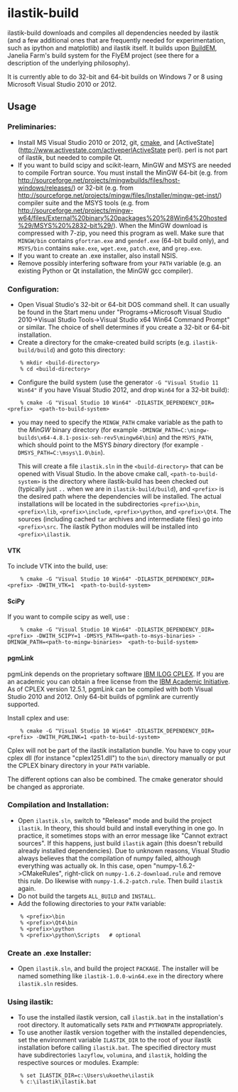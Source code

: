 ilastik-build
=============

ilastik-build downloads and compiles all dependencies needed by ilastik (and a few additional ones that are frequently needed for experimentation, such as ipython and matplotlib) and ilastik itself. It builds upon [BuildEM](https://github.com/janelia-flyem/buildem), Janelia Farm's build system for the FlyEM project (see there for a description of the underlying philosophy). 

It is currently able to do 32-bit and 64-bit builds on Windows 7 or 8 using Microsoft Visual Studio 2010 or 2012. 

Usage
-----

### Preliminaries:

* Install MS Visual Studio 2010 or 2012, git,
  [cmake](http://cmake.org/cmake/resources/software.html),
  and
  [ActiveState](http://www.activestate.com/activeperlActiveState perl).
  perl is not part of ilastik, but needed to compile Qt.
* If you want to build scipy and scikit-learn, MinGW and MSYS are needed to compile Fortran source.
  You must install the MinGW 64-bit (e.g. from http://sourceforge.net/projects/mingwbuilds/files/host-windows/releases/) or 32-bit (e.g. from http://sourceforge.net/projects/mingw/files/Installer/mingw-get-inst/) compiler suite and the MSYS tools (e.g. from http://sourceforge.net/projects/mingw-w64/files/External%20binary%20packages%20%28Win64%20hosted%29/MSYS%20%2832-bit%29/). When the MinGW download is compressed with 7-zip, you need this program as well. Make sure that `MINGW/bin` contains `gfortran.exe` and `gendef.exe` (64-bit build only), and `MSYS/bin` contains `make.exe`, `wget.exe`, `patch.exe`, and `grep.exe`.
* If you want to create an .exe installer, also install NSIS.
* Remove possibly interfering software from your `PATH` variable (e.g. an existing Python or Qt installation, the MinGW gcc compiler).

### Configuration:

* Open Visual Studio's 32-bit or 64-bit DOS command shell. It can usually be found in the Start menu under "Programs->Microsoft Visual Studio 2010->Visual Studio Tools->Visual Studio x64 Win64 Command Prompt" or similar. The choice of shell determines if you create a 32-bit or 64-bit installation.
* Create a directory for the cmake-created build scripts (e.g. `ilastik-build/build`) and goto this directory:

```
    % mkdir <build-directory>
    % cd <build-directory>
```

* Configure the build system
  (use the generator `-G "Visual Studio 11 Win64"` if you have Visual Studio 2012,
   and drop `Win64` for a 32-bit build):

```
    % cmake -G "Visual Studio 10 Win64" -DILASTIK_DEPENDENCY_DIR=<prefix>  <path-to-build-system>
```

* you may need to specify the `MINGW_PATH` cmake variable as the path to the *MinGW* binary directory
  (for example `-DMINGW_PATH=C:\mingw-builds\x64-4.8.1-posix-seh-rev5\mingw64\bin`)
  and the `MSYS_PATH`, which should point to the MSYS *binary* directory
  (for example `-DMSYS_PATH=C:\msys\1.0\bin`).

  This will create a file `ilastik.sln` in the `<build-directory>` that can be opened with Visual Studio. In the above cmake call, `<path-to-build-system>` is the directory where ilastik-build has been checked out (typically just `..` when we are in `ilastik-build/build`), and `<prefix>` is the desired path where the dependencies will be installed. The actual installations will be located in the subdirectories `<prefix>\bin`, `<prefix>\lib`, `<prefix>\include`, `<prefix>\python`, and `<prefix>\Qt4`. The sources (including cached `tar` archives and intermediate files) go into `<prefix>\src`. The ilastik Python modules will be installed into `<prefix>\ilastik`.
 
#### VTK
To include VTK into the build, use:

```
    % cmake -G "Visual Studio 10 Win64" -DILASTIK_DEPENDENCY_DIR=<prefix> -DWITH_VTK=1  <path-to-build-system>
```

#### SciPy
If you want to compile scipy as well, use :

```
    % cmake -G "Visual Studio 10 Win64" -DILASTIK_DEPENDENCY_DIR=<prefix> -DWITH_SCIPY=1 -DMSYS_PATH=<path-to-msys-binaries> -DMINGW_PATH=<path-to-mingw-binaries>  <path-to-build-system>
```

#### pgmLink
pgmLink depends on the proprietary software [IBM ILOG CPLEX](http://www-01.ibm.com/software/integration/optimization/cplex-optimization-studio/). If you are an academic you can obtain a free license from the [IBM Academic Initiative](http://www-03.ibm.com/ibm/university/academic/pub/page/academic_initiative). As of CPLEX version 12.5.1, pgmLink can be compiled with both Visual Studio 2010 and 2012. Only 64-bit builds of pgmlink are currently supported.

  Install cplex and use:

```
    % cmake -G "Visual Studio 10 Win64" -DILASTIK_DEPENDENCY_DIR=<prefix> -DWITH_PGMLINK=1 <path-to-build-system>
```

  Cplex will not be part of the ilastik installation bundle. You have to copy your cplex dll (for instance "cplex1251.dll") to the `bin\` directory manually or put the CPLEX binary directory in your `PATH` variable.

The different options can also be combined. The cmake generator should be changed as approriate.


### Compilation and Installation:

* Open `ilastik.sln`, switch to "Release" mode and build the project `ilastik`. In theory, this should build and install everything in one go. In practice, it sometimes stops with an error message like "Cannot extract sources". If this happens, just build `ilastik` again (this doesn't rebuild already installed dependencies). Due to unknown reasons, Visual Studio always believes that the compilation of numpy failed, although everything was actually ok. In this case, open "numpy-1.6.2->CMakeRules", right-click on `numpy-1.6.2-download.rule` and remove this rule. Do likewise with `numpy-1.6.2-patch.rule`. Then build `ilastik` again.
* Do not build the targets `ALL_BUILD` and `INSTALL`. 
* Add the following directories to your `PATH` variable:

```
    % <prefix>\bin
    % <prefix>\Qt4\bin
    % <prefix>\python
    % <prefix>\python\Scripts   # optional
```

### Create an .exe Installer:

* Open `ilastik.sln`, and build the project `PACKAGE`. The installer will be named something like `ilastik-1.0.0-win64.exe` in the directory where `ilastik.sln` resides.

### Using ilastik:

* To use the installed ilastik version, call `ilastik.bat` in the installation's root directory. It automatically sets `PATH` and `PYTHONPATH` appropriately.
* To use another ilastik version together with the installed dependencies, set the environment variable `ILASTIK_DIR` to the root of your ilastik installation before calling `ilastik.bat`. The specified directory must have subdirectories `lazyflow`, `volumina`, and `ilastik`, holding the respective sources or modules. Example:

```
    % set ILASTIK_DIR=c:\Users\ukoethe\ilastik
    % c:\ilastik\ilastik.bat
```
